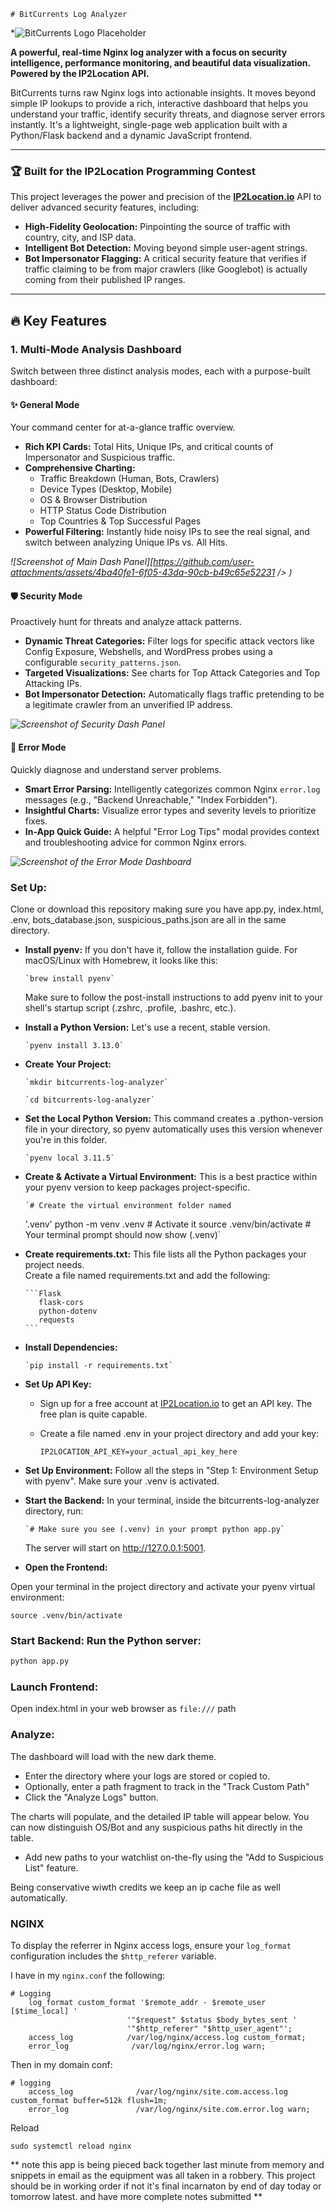     # BitCurrents Log Analyzer

*![BitCurrents Logo Placeholder](https://avatars.githubusercontent.com/u/9669965?s=400&u=6c47ed8a7f9088b5ff6a5b1c977d6948a818397e&v=4)


**A powerful, real-time Nginx log analyzer with a focus on security intelligence, performance monitoring, and beautiful data visualization. Powered by the IP2Location API.**

BitCurrents turns raw Nginx logs into actionable insights. It moves beyond simple IP lookups to provide a rich, interactive dashboard that helps you understand your traffic, identify security threats, and diagnose server errors instantly. It's a lightweight, single-page web application built with a Python/Flask backend and a dynamic JavaScript frontend.

---

### 🏆 Built for the IP2Location Programming Contest

This project leverages the power and precision of the **[IP2Location.io](https://www.ip2location.io/)** API to deliver advanced security features, including:
-   **High-Fidelity Geolocation:** Pinpointing the source of traffic with country, city, and ISP data.
-   **Intelligent Bot Detection:** Moving beyond simple user-agent strings.
-   **Bot Impersonator Flagging:** A critical security feature that verifies if traffic claiming to be from major crawlers (like Googlebot) is actually coming from their published IP ranges.

---

## 🔥 Key Features

### 1. Multi-Mode Analysis Dashboard
Switch between three distinct analysis modes, each with a purpose-built dashboard:

#### ✨ General Mode
Your command center for at-a-glance traffic overview.
-   **Rich KPI Cards:** Total Hits, Unique IPs, and critical counts of Impersonator and Suspicious traffic.
-   **Comprehensive Charting:**
    -   Traffic Breakdown (Human, Bots, Crawlers)
    -   Device Types (Desktop, Mobile)
    -   OS & Browser Distribution
    -   HTTP Status Code Distribution
    -   Top Countries & Top Successful Pages
-   **Powerful Filtering:** Instantly hide noisy IPs to see the real signal, and switch between analyzing Unique IPs vs. All Hits.

*![Screenshot of Main Dash Panel][https://github.com/user-attachments/assets/4ba40fe1-6f05-43da-90cb-b49c65e52231 />
)*

#### 🛡️ Security Mode
Proactively hunt for threats and analyze attack patterns.
-   **Dynamic Threat Categories:** Filter logs for specific attack vectors like Config Exposure, Webshells, and WordPress probes using a configurable `security_patterns.json`.
-   **Targeted Visualizations:** See charts for Top Attack Categories and Top Attacking IPs.
-   **Bot Impersonator Detection:** Automatically flags traffic pretending to be a legitimate crawler from an unverified IP address.

*![Screenshot of Security Dash Panel](<img width="1513" height="873" alt="image" src="https://github.com/user-attachments/assets/2ea5ce38-a3cb-4480-9cbe-16b3a497a04e" />
)*

#### 🚨 Error Mode
Quickly diagnose and understand server problems.
-   **Smart Error Parsing:** Intelligently categorizes common Nginx `error.log` messages (e.g., "Backend Unreachable," "Index Forbidden").
-   **Insightful Charts:** Visualize error types and severity levels to prioritize fixes.
-   **In-App Quick Guide:** A helpful "Error Log Tips" modal provides context and troubleshooting advice for common Nginx errors.

*![Screenshot of the Error Mode Dashboard](https://via.placeholder.com/1200x600.png?text=Screenshot:+Error+Dashboard+View)*

### Set Up: 
Clone or download this repository making sure you have app.py, index.html, .env, bots_database.json, suspicious_paths.json are all in the same directory.

*   **Install pyenv:** If you don't have it, follow the installation guide. For macOS/Linux with Homebrew, it looks like this:
    
        `brew install pyenv`
    
    Make sure to follow the post-install instructions to add pyenv init to your shell's startup script (.zshrc, .profile, .bashrc, etc.).
    
*   **Install a Python Version:** Let's use a recent, stable version.
    
        `pyenv install 3.13.0`
      
*   **Create Your Project:**
    
        `mkdir bitcurrents-log-analyzer`
    
        `cd bitcurrents-log-analyzer`
      
*   **Set the Local Python Version:** This command creates a .python-version file in your directory, so pyenv automatically uses this version whenever you're in this folder.
    
        `pyenv local 3.11.5`
      
*   **Create & Activate a Virtual Environment:** This is a best practice within your pyenv version to keep packages project-specific.
    
        `# Create the virtual environment folder named
    '.venv' python -m venv .venv  # Activate it source .venv/bin/activate # Your terminal prompt should now show (.venv)`
      
*   **Create requirements.txt:** This file lists all the Python packages your project needs.  
    Create a file named requirements.txt and add the following:
        
        ```Flask
           flask-cors
           python-dotenv
           requests
        ```
      
*   **Install Dependencies:**
    
        `pip install -r requirements.txt`
      
*   **Set Up API Key:**
    
    *   Sign up for a free account at [IP2Location.io](https://ip2location.io) to get an API key. The free plan is quite capable.
        
    *   Create a file named .env in your project directory and add your key:
           
        `IP2LOCATION_API_KEY=your_actual_api_key_here`

*   **Set Up Environment:** Follow all the steps in "Step 1: Environment Setup with pyenv". Make sure your .venv is activated.
    
*   **Start the Backend:** In your terminal, inside the bitcurrents-log-analyzer directory, run:
        
        `# Make sure you see (.venv) in your prompt python app.py`
        
    The server will start on http://127.0.0.1:5001.
    
*   **Open the Frontend:**
  
Open your terminal in the project directory and activate your pyenv virtual environment:

`source .venv/bin/activate`

### Start Backend: Run the Python server:
```bash
python app.py
```
### Launch Frontend: 
Open index.html in your web browser as `file:///` path

### Analyze:
The dashboard will load with the new dark theme.

- Enter the directory where your logs are stored or copied to.
- Optionally, enter a path fragment to track in the "Track Custom Path"
- Click the "Analyze Logs" button.

The charts will populate, and the detailed IP table will appear below. You can now distinguish OS/Bot and any suspicious paths hit directly in the table.
- Add new paths to your watchlist on-the-fly using the "Add to Suspicious List" feature.

Being conservative wiwth credits we keep an ip cache file as well automatically.

### NGINX 

To display the referrer in Nginx access logs, ensure your `log_format` configuration includes the `$http_referer` variable.

I have in my `nginx.conf` the following:
```
# Logging
    log_format custom_format '$remote_addr - $remote_user [$time_local] '
                          '"$request" $status $body_bytes_sent '
                          '"$http_referer" "$http_user_agent"';
    access_log		      /var/log/nginx/access.log custom_format;
    error_log              /var/log/nginx/error.log warn;
```

Then in my domain conf:
```
# logging
    access_log              /var/log/nginx/site.com.access.log custom_format buffer=512k flush=1m;
    error_log               /var/log/nginx/site.com.error.log warn;
```

Reload
```
sudo systemctl reload nginx
```

** note this app is being pieced back together last minute from memory and snippets in email as the equipment was all taken in a robbery. This project should be in working order if not it's final incarnaton by end of day today or tomorrow latest. and have more complete notes submitted **

